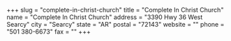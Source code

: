 +++
slug = "complete-in-christ-church"
title = "Complete In Christ Church"
name = "Complete In Christ Church"
address = "3390 Hwy 36 West Searcy"
city = "Searcy"
state = "AR"
postal = "72143"
website = ""
phone = "501 380-6673"
fax = ""
+++
